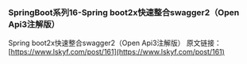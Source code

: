 ### SpringBoot系列16-Spring boot2x快速整合swagger2（Open Api3注解版）
 
 Spring boot2x快速整合swagger2（Open Api3注解版）
 原文链接：[https://www.lskyf.com/post/161](https://www.lskyf.com/post/161)
